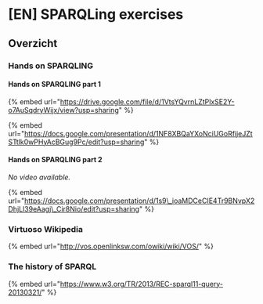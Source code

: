 # \[EN\] SPARQLing exercises

## Overzicht

### Hands on SPARQLING

#### Hands on SPARQLING part 1

{% embed url="https://drive.google.com/file/d/1VtsYQvrnLZtPlxSE2Y-o7AuSqdryWijx/view?usp=sharing" %}

{% embed url="https://docs.google.com/presentation/d/1NF8XBQaYXoNciUGoRfijeJZtSTtlk0wPHyAcBGug9Pc/edit?usp=sharing" %}



#### Hands on SPARQLING part 2

_No video available._

{% embed url="https://docs.google.com/presentation/d/1s9\_ioaMDCeCIE4Tr9BNvpX2DhjLl39eAagj\_Cir8Nio/edit?usp=sharing" %}

### Virtuoso Wikipedia

{% embed url="http://vos.openlinksw.com/owiki/wiki/VOS/" %}

### The history of SPARQL

{% embed url="https://www.w3.org/TR/2013/REC-sparql11-query-20130321/" %}




